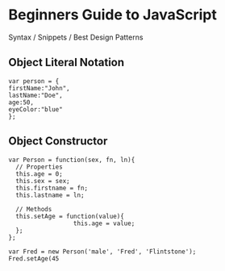 Beginners Guide to JavaScript
=============================

<!--All of the credit for this cheat sheet goes to <a href="http://blog.adtile.me/authors/viljami/">Viljami S.</a>. Majority of this JS Guide is a condensed/straight to the point version of his article.-->

Syntax / Snippets / Best Design Patterns



Object Literal Notation
---------------------

```
var person = {
firstName:"John",
lastName:"Doe",
age:50,
eyeColor:"blue"
};

```

Object Constructor
---------------------

```
var Person = function(sex, fn, ln){
  // Properties
  this.age = 0;
  this.sex = sex;
  this.firstname = fn;
  this.lastname = ln;

  // Methods
  this.setAge = function(value){
                  this.age = value;
  };
};

var Fred = new Person('male', 'Fred', 'Flintstone');
Fred.setAge(45

```

